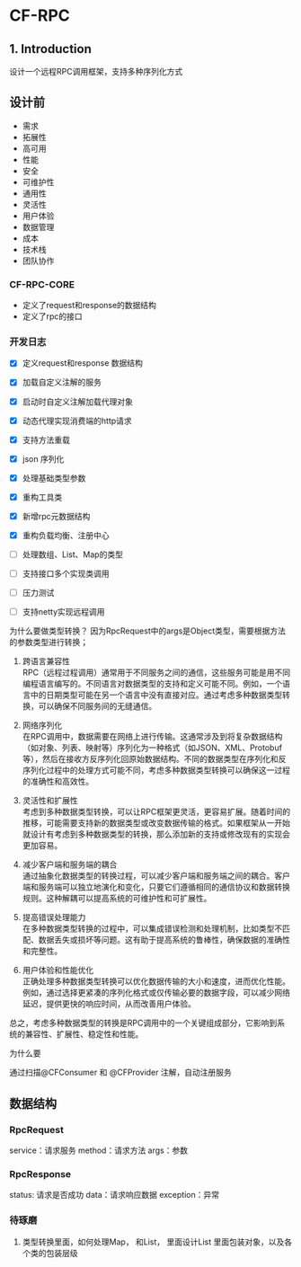 # CF-RPC
## 1. Introduction
设计一个远程RPC调用框架，支持多种序列化方式

## 设计前
- 需求
- 拓展性
- 高可用
- 性能
- 安全
- 可维护性
- 通用性
- 灵活性
- 用户体验
- 数据管理
- 成本
- 技术栈
- 团队协作

### CF-RPC-CORE
- 定义了request和response的数据结构
- 定义了rpc的接口

### 开发日志
- [x] 定义request和response 数据结构
- [x] 加载自定义注解的服务
- [x] 启动时自定义注解加载代理对象
- [x] 动态代理实现消费端的http请求
- [x] 支持方法重载 
- [x] json 序列化
- [x] 处理基础类型参数
- [x] 重构工具类
- [x] 新增rpc元数据结构
- [x] 重构负载均衡、注册中心
- [ ] 处理数组、List、Map的类型
- [ ] 支持接口多个实现类调用
- [ ] 压力测试
- [ ] 支持netty实现远程调用


为什么要做类型转换？
因为RpcRequest中的args是Object类型，需要根据方法的参数类型进行转换；

1. 跨语言兼容性  
   RPC（远程过程调用）通常用于不同服务之间的通信，这些服务可能是用不同编程语言编写的。不同语言对数据类型的支持和定义可能不同。例如，一个语言中的日期类型可能在另一个语言中没有直接对应。通过考虑多种数据类型转换，可以确保不同服务间的无缝通信。

2. 网络序列化  
   在RPC调用中，数据需要在网络上进行传输。这通常涉及到将复杂数据结构（如对象、列表、映射等）序列化为一种格式（如JSON、XML、Protobuf等），然后在接收方反序列化回原始数据结构。不同的数据类型在序列化和反序列化过程中的处理方式可能不同，考虑多种数据类型转换可以确保这一过程的准确性和高效性。

3. 灵活性和扩展性  
   考虑到多种数据类型转换，可以让RPC框架更灵活，更容易扩展。随着时间的推移，可能需要支持新的数据类型或改变数据传输的格式。如果框架从一开始就设计有考虑到多种数据类型的转换，那么添加新的支持或修改现有的实现会更加容易。

4. 减少客户端和服务端的耦合  
   通过抽象化数据类型的转换过程，可以减少客户端和服务端之间的耦合。客户端和服务端可以独立地演化和变化，只要它们遵循相同的通信协议和数据转换规则。这种解耦可以提高系统的可维护性和可扩展性。

5. 提高错误处理能力  
   在多种数据类型转换的过程中，可以集成错误检测和处理机制，比如类型不匹配、数据丢失或损坏等问题。这有助于提高系统的鲁棒性，确保数据的准确性和完整性。

6. 用户体验和性能优化  
   正确处理多种数据类型转换可以优化数据传输的大小和速度，进而优化性能。例如，通过选择更紧凑的序列化格式或仅传输必要的数据字段，可以减少网络延迟，提供更快的响应时间，从而改善用户体验。

总之，考虑多种数据类型的转换是RPC调用中的一个关键组成部分，它影响到系统的兼容性、扩展性、稳定性和性能。

为什么要

通过扫描@CFConsumer 和 @CFProvider 注解，自动注册服务

## 数据结构
### RpcRequest
service：请求服务
method：请求方法
args：参数
### RpcResponse
status: 请求是否成功
data：请求响应数据
exception：异常

### 待琢磨
1. 类型转换里面，如何处理Map， 和List， 里面设计List 里面包装对象，以及各个类的包装层级

